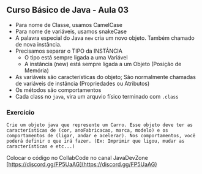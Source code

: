 ## Curso Básico de Java - Aula 03

- Para nome de Classe, usamos CamelCase
- Para nome de variáveis, usamos snakeCase 
- A palavra especial do Java `new` cria um novo objeto. Também chamado de nova instância.
- Precisamos separar o TIPO da INSTÂNCIA
    - O tipo está sempre ligada a uma Variável
    - A instância (new) está sempre ligada a um Objeto (Posição de Memória)
- As variáveis são características do objeto; São normalmente chamadas de variáveis de instância (Propriedades ou Atributos)
- Os métodos são comportamentos
- Cada class no `java`, vira um arquvio físico terminado com `.class`

### Exercício

```
Crie um objeto java que represente um Carro. Esse objeto deve ter as características de (cor, anoFabricacao, marca, modelo) e os comportamentos de (ligar, andar e acelerar). Nos comportamentos, você poderá definir o que irá fazer. (Ex: Imprimir que ligou, mudar as características e etc...)
```

Colocar o código no CollabCode no canal JavaDevZone [https://discord.gg/FP5UaAG](https://discord.gg/FP5UaAG)

